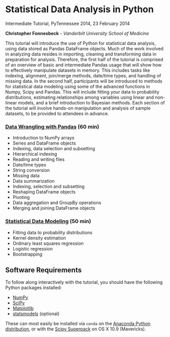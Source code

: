# Statistical Data Analysis in Python

Intermediate Tutorial, PyTennessee 2014, 23 February 2014

**Christopher Fonnesbeck** - *Vanderbilt University School of Medicine*

This tutorial will introduce the use of Python for statistical data analysis, using data stored as Pandas DataFrame objects. Much of the work involved in analyzing data resides in importing, cleaning and transforming data in preparation for analysis. Therefore, the first half of the tutorial is comprised of an overview of basic and intermediate Pandas usage that will show how to effectively manipulate datasets in memory. This includes tasks like indexing, alignment, join/merge methods, date/time types, and handling of missing data. In the second half, participants will be introduced to methods for statistical data modeling using some of the advanced functions in Numpy, Scipy and Pandas. This will include fitting your data to probability distributions, estimating relationships among variables using linear and non-linear models, and a brief introduction to Bayesian methods. Each section of the tutorial will involve hands-on manipulation and analysis of sample datasets, to be provided to attendees in advance.

### [Data Wrangling with Pandas](http://nbviewer.ipython.org/github/fonnesbeck/pytenn2014_tutorial/blob/master/Part%201.%20Data%20Wrangling%20with%20Pandas.ipynb) (60 min)

* Introduction to NumPy arrays
* Series and DataFrame objects
* Indexing, data selection and subsetting
* Hierarchical indexing
* Reading and writing files
* Date/time types
* String conversion
* Missing data
* Data summarization
* Indexing, selection and subsetting
* Reshaping DataFrame objects
* Pivoting
* Data aggregation and GroupBy operations
* Merging and joining DataFrame objects

### [Statistical Data Modeling](http://nbviewer.ipython.org/github/fonnesbeck/pytenn2014_tutorial/blob/master/Part%202.%20Statistical%20Data%20Modeling.ipynb) (50 min)

* Fitting data to probability distributions
* Kernel density estimation
* Ordinary least squares regression
* Logistic regression
* Bootstrapping

## Software Requirements

To follow along interactively with the tutorial, you should have the following Python packages installed:

* [NumPy](https://github.com/numpy/numpy)
* [SciPy](https://github.com/scipy/scipy)
* [Matplotlib](https://github.com/matplotlib/matplotlib)
* [statsmodels](https://github.com/statsmodels/statsmodels/) (optional)

These can most easily be installed via `conda` on the [Anaconda Python distribution](http://docs.continuum.io/anaconda/), or with the [Scipy Superpack](http://fonnesbeck.github.io/ScipySuperpack/) on OS X 10.9 (Mavericks).
